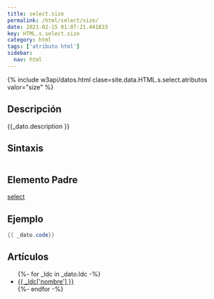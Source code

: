 ```yaml
---
title: select.size
permalink: /html/select/size/
date: 2021-02-15 01:07:21.441833
key: HTML.s.select.size
category: html
tags: ['atributo html']
sidebar: 
  nav: html
---
```


{% include w3api/datos.html clase=site.data.HTML.s.select.atributos valor="size" %}

## Descripción
{{_dato.description }}

## Sintaxis
~~~html
~~~

## Elemento Padre
[select](/html/select/)

## Ejemplo
~~~java
{{ _dato.code}}
~~~

## Artículos
<ul>
{%- for _ldc in _dato.ldc -%}
   <li>
       <a href="{{_ldc['url'] }}">{{ _ldc['nombre'] }}</a>
   </li>
{%- endfor -%}
</ul>

